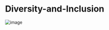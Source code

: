 # Diversity-and-Inclusion
![image](https://github.com/RenukaPanghate/Diversity-and-Inclusion/assets/163911378/2c6a2450-f9c2-4f1c-ac60-40c3a7595dd7)
